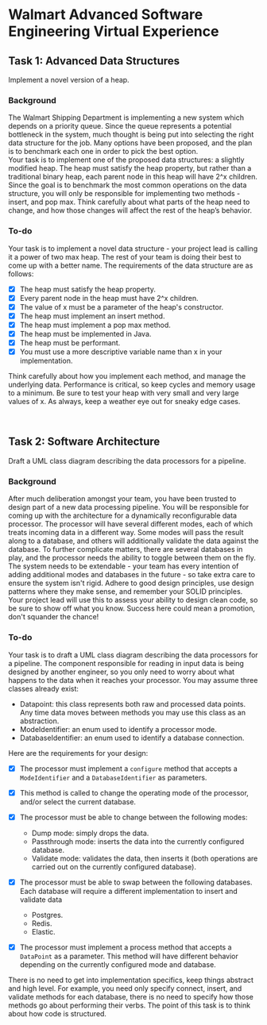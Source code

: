 # Walmart Advanced Software Engineering Virtual Experience

## Task 1: Advanced Data Structures
Implement a novel version of a heap.
### Background
The Walmart Shipping Department is implementing a new system which depends on a priority queue. Since the queue represents a potential bottleneck in the system, much thought is being put into selecting the right data structure for the job. Many options have been proposed, and the plan is to benchmark each one in order to pick the best option.   
Your task is to implement one of the proposed data structures: a slightly modified heap. The heap must satisfy the heap property, but rather than a traditional binary heap, each parent node in this heap will have 2^x children. Since the goal is to benchmark the most common operations on the data structure, you will only be responsible for implementing two methods - insert, and pop max. Think carefully about what parts of the heap need to change, and how those changes will affect the rest of the heap’s behavior.

### To-do
Your task is to implement a novel data structure - your project lead is calling it a power of two max heap. The rest of your team is doing their best to come up with a better name. The requirements of the data structure are as follows:

- [x] The heap must satisfy the heap property.
- [x] Every parent node in the heap must have 2^x children.
- [x] The value of x must be a parameter of the heap's constructor.
- [x] The heap must implement an insert method.
- [x] The heap must implement a pop max method.
- [x] The heap must be implemented in Java.
- [x] The heap must be performant.
- [x] You must use a more descriptive variable name than x in your implementation.  

Think carefully about how you implement each method, and manage the underlying data. Performance is critical, so keep cycles and memory usage to a minimum. Be sure to test your heap with very small and very large values of x. As always, keep a weather eye out for sneaky edge cases.

<br/>

## Task 2: Software Architecture
Draft a UML class diagram describing the data processors for a pipeline.
### Background
After much deliberation amongst your team, you have been trusted to design part of a new data processing pipeline. You will be responsible for coming up with the architecture for a dynamically reconfigurable data processor. The processor will have several different modes, each of which treats incoming data in a different way. Some modes will pass the result along to a database, and others will additionally validate the data against the database. To further complicate matters, there are several databases in play, and the processor needs the ability to toggle between them on the fly. The system needs to be extendable - your team has every intention of adding additional modes and databases in the future - so take extra care to ensure the system isn't rigid. Adhere to good design principles, use design patterns where they make sense, and remember your SOLID principles. Your project lead will use this to assess your ability to design clean code, so be sure to show off what you know. Success here could mean a promotion, don't squander the chance!

### To-do
Your task is to draft a UML class diagram describing the data processors for a pipeline. The component responsible for reading in input data is being designed by another engineer, so you only need to worry about what happens to the data when it reaches your processor. You may assume three classes already exist:   

- Datapoint: this class represents both raw and processed data points. Any time data moves between methods you may use this class as an abstraction.
- ModeIdentifier: an enum used to identify a processor mode.
- DatabaseIdentifier: an enum used to identify a database connection.

Here are the requirements for your design:

- [x] The processor must implement a `configure` method that accepts a `ModeIdentifier` and a `DatabaseIdentifier` as parameters. 
- [x] This method is called to change the operating mode of the processor, and/or select the current database.
- [x] The processor must be able to change between the following modes:
    - Dump mode: simply drops the data.
    - Passthrough mode: inserts the data into the currently configured database.
    - Validate mode: validates the data, then inserts it (both operations are carried out on the currently configured database).

- [x] The processor must be able to swap between the following databases. Each database will require a different implementation to insert and validate data
    - Postgres.
    - Redis.
    - Elastic.

- [x] The processor must implement a process method that accepts a `DataPoint` as a parameter.
This method will have different behavior depending on the currently configured mode and database.

There is no need to get into implementation specifics, keep things abstract and high level. For example, you need only specify connect, insert, and validate methods for each database, there is no need to specify how those methods go about performing their verbs. The point of this task is to think about how code is structured. 